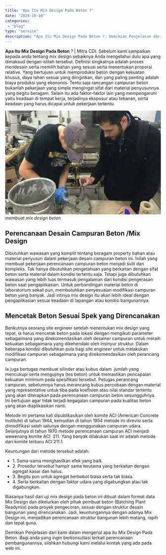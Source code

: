 ```yaml
---
title: "Apa Itu Mix Design Pada Beton ?"
date: "2024-10-10"
categories:
 - "blog"
type: "service"
description: "Apa Itu Mix Design Pada Beton ?. Demikian Penjelasan dari kami dalam mengenal apa itu Mix Design Pada Beton. Bagi anda yang ingin berkonsultasi terkait peren..."
---
```


**Apa Itu Mix Design Pada Beton** ? | Mitra CDI. Sebelum kami sampaikan kepada anda tentang mix design sebaiknya Anda mengetahui dulu apa yang dimaksud dengan istilah tersebut. Definisi singkatnya adalah proses mendesain serta memilih bahan yang sesuai serta menentukan proporsi relative. Yang bertujuan untuk memproduksi beton dengan kekuatan khusus, daya tahan sesuai yang diinginkan, dan yang paling penting adalah biaya produksi yang ekonomis. Tentu saja rancangan campuran beton bukanlah pekerjaan yang simple mengingat sifat dari material penyusunnya yang begitu beragam. Selain itu ada faktor-faktor lain yang mempengaruhi yaitu keadaan di tempat kerja, terjadinya eksposur atau tekanan, serta keadaan yang harus dicapai untuk pekerjaan tertentu.

![membuat mix design beton](/images/blog/mix-design-beton-readymix.jpg)
*membuat mix design beton*

 ## Perencanaan Desain Campuran Beton /Mix Design

Dibutuhkan wawasan yang komplit tentang beragam property bahan atau material penyusun dalam pekerjaan desain campuran beton ini. Inilah yang membuat pekerjaan perencanaan campuran beton menjadi sulit dan kompleks. Tak hanya dibutuhkan pengetahuan yang berkaitan dengan sifat beton serta material dalam kondisi tertentu saja. Tetapi juga dibutuhkan wawasan yang lebih luas termasuk pengalaman dari kondisi pengerasan beton saat pengaplikasian. Untuk perbandingan material beton di laboratorium sekali pun, membutuhkan penyesuaian modifikasi campuran beton yang banyak. Jadi intinya mix design itu akan lebih ideal dengan pengaplikasian sesuai keadaan di lapangan atau kondisi bangunannya.

 ## Mencetak Beton Sesuai Spek yang Direncanakan

Berikutnya seorang site engineer setelah menentukan mix design yang tepat, ia harus mencetak beton pada lokasi dengan mengikuti parameter sebagaimana yang direkomendasikan oleh desainer campuran untuk meraih kekuatan sebagaimana yang dikehendaki oleh insinyur struktur. Dalam beberapa kondisi dibutuhkan pula bagi site engineer untuk melakukan modifikasi campuran sebagaimana yang direkomendasikan oleh perancang campuran.

Ia juga bertugas membuat silinder atau kubus dalam  jumlah yang mencukupi serta mengujinya (tes beton) untuk memastikan pencapaian kekuatan minimum pada spesifikasi tersebut. Petugas perancang campuran, sebelumnya harus merancang kubus percobaan dengan material yang representative untuk tiba pada koefisien atau nilai standar tertentu yang akan diterapkan pada perencanaan campuran beton sesungguhnya. Ini bertujuan agar tidak terjadi kegagalan campuran pada kualitas beton yang akan diaplikasikan nanti.

Metode ini pertama kali dipublikasikan oleh komite ACI (American Concrete Institute) di tahun 1944, kemudian di tahun 1954 metode ini direvisi serta dimodifikasi salah satunya dengan menggunakan campuran udara. Selanjutnya di tahun 1970 metode perencanaan campuran ACI menjadi wewenang komite ACI  211\. Yang banyak dilakukan saat ini adalah metode dari komite terbaru ACI 211.1.

Keuntungan dari metode tersebut adalah:

- 1\. Sama-sama menghasilkan efek yang baik.
- 2\. Prosedur tersebut hampir sama terutama yang berkaitan dengan agregat kasar dan halus.
- 3\. Begitu pun untuk agregat berbobot biasa serta tak biasa.
- 4\. Serta berkaitan dengan faktor udara yang digabungkan atau tak digabungkan.

Biasanya hasil dari uji mix design pada beton ini dibuat dalam format data Mix Design dan dikelurkan oleh pihak pembuat beton (Batching Plant Readymix) pada proyek pengecoran, sesuai dengan struktur desain bangunan yang direncanakan. Jadi, keuntungannya dengan adanya Mix Design ini, menjadikan perencanaan struktur bangunan lebih matang, rapih dan tepat guna.

Demikian Penjelasan dari kami dalam mengenal apa itu Mix Design Pada Beton. Bagi anda yang ingin berkonsultasi terkait perencanaan pembangunannya, silahkan hubungi kami melalui kontak yang ada pada web ini.

